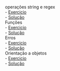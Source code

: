 operações string e regex  
	- [Exercicio](https://github.com/ta-data-sao/55_DAPT/tree/master/Labs/M01-L02-string_operations)  
	- [Solução](https://github.com/ta-data-sao/55_DAPT/tree/master/Labs_Solution/M01-S02-string_operations)  
Funções  
	- [Exercicio](https://github.com/ta-data-sao/55_DAPT/tree/master/Labs/M01-L04-functional_programming)  
	- [Solução](https://github.com/ta-data-sao/55_DAPT/tree/master/Labs_Solution/M01-S04-functional_programming)  
Erros  
	- [Exercicio](https://github.com/ta-data-sao/55_DAPT/tree/master/Labs/M01-L05-error_handling)  
	- [Solução](https://github.com/ta-data-sao/55_DAPT/tree/master/Labs_Solution/M01-S05-error_handling)  
Orientação a objetos  
	- [Exercicio](https://github.com/ta-data-sao/55_DAPT/tree/master/Labs/M01-L06-object_oriented_programming)  
	- [Solução](https://github.com/ta-data-sao/55_DAPT/tree/master/Labs_Solution/M01-S06-object_oriented_programming)  

